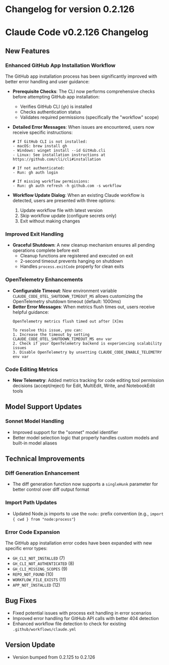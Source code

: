 # Changelog for version 0.2.126

# Claude Code v0.2.126 Changelog

## New Features

### Enhanced GitHub App Installation Workflow
The GitHub app installation process has been significantly improved with better error handling and user guidance:

- **Prerequisite Checks**: The CLI now performs comprehensive checks before attempting GitHub app installation:
  - Verifies GitHub CLI (`gh`) is installed
  - Checks authentication status
  - Validates required permissions (specifically the "workflow" scope)
  
- **Detailed Error Messages**: When issues are encountered, users now receive specific instructions:
  ```
  # If GitHub CLI is not installed:
  - macOS: brew install gh
  - Windows: winget install --id GitHub.cli
  - Linux: See installation instructions at https://github.com/cli/cli#installation
  
  # If not authenticated:
  - Run: gh auth login
  
  # If missing workflow permissions:
  - Run: gh auth refresh -h github.com -s workflow
  ```

- **Workflow Update Dialog**: When an existing Claude workflow is detected, users are presented with three options:
  1. Update workflow file with latest version
  2. Skip workflow update (configure secrets only)
  3. Exit without making changes

### Improved Exit Handling
- **Graceful Shutdown**: A new cleanup mechanism ensures all pending operations complete before exit
  - Cleanup functions are registered and executed on exit
  - 2-second timeout prevents hanging on shutdown
  - Handles `process.exitCode` properly for clean exits

### OpenTelemetry Enhancements
- **Configurable Timeout**: New environment variable `CLAUDE_CODE_OTEL_SHUTDOWN_TIMEOUT_MS` allows customizing the OpenTelemetry shutdown timeout (default: 1000ms)
- **Better Error Messages**: When metrics flush times out, users receive helpful guidance:
  ```
  OpenTelemetry metrics flush timed out after [X]ms
  
  To resolve this issue, you can:
  1. Increase the timeout by setting CLAUDE_CODE_OTEL_SHUTDOWN_TIMEOUT_MS env var
  2. Check if your OpenTelemetry backend is experiencing scalability issues
  3. Disable OpenTelemetry by unsetting CLAUDE_CODE_ENABLE_TELEMETRY env var
  ```

### Code Editing Metrics
- **New Telemetry**: Added metrics tracking for code editing tool permission decisions (accept/reject) for Edit, MultiEdit, Write, and NotebookEdit tools

## Model Support Updates

### Sonnet Model Handling
- Improved support for the "sonnet" model identifier
- Better model selection logic that properly handles custom models and built-in model aliases

## Technical Improvements

### Diff Generation Enhancement
- The diff generation function now supports a `singleHunk` parameter for better control over diff output format

### Import Path Updates
- Updated Node.js imports to use the `node:` prefix convention (e.g., `import { cwd } from "node:process"`)

### Error Code Expansion
The GitHub app installation error codes have been expanded with new specific error types:
- `GH_CLI_NOT_INSTALLED` (7)
- `GH_CLI_NOT_AUTHENTICATED` (8) 
- `GH_CLI_MISSING_SCOPES` (9)
- `REPO_NOT_FOUND` (10)
- `WORKFLOW_FILE_EXISTS` (11)
- `APP_NOT_INSTALLED` (12)

## Bug Fixes

- Fixed potential issues with process exit handling in error scenarios
- Improved error handling for GitHub API calls with better 404 detection
- Enhanced workflow file detection to check for existing `.github/workflows/claude.yml`

## Version Update
- Version bumped from 0.2.125 to 0.2.126
